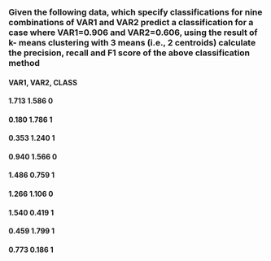 ### Given the following data, which specify classifications for nine combinations of VAR1 and VAR2 predict a classification for a case where VAR1=0.906 and VAR2=0.606, using the result of k- means clustering with 3 means (i.e., 2 centroids) calculate the precision, recall and F1 score of the above classification method

#### VAR1,	VAR2,  CLASS
#### 1.713	1.586	0
#### 0.180	1.786	1
#### 0.353	1.240	1
#### 0.940	1.566	0
#### 1.486	0.759	1
#### 1.266	1.106	0
#### 1.540	0.419	1
#### 0.459	1.799	1
#### 0.773	0.186	1
